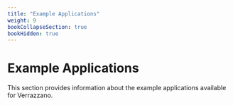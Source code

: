 ```yaml
---
title: "Example Applications"
weight: 9
bookCollapseSection: true
bookHidden: true
---
```


# Example Applications

This section provides information about the example applications available for Verrazzano.
